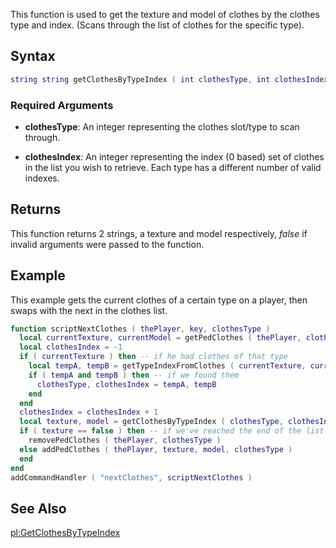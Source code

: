 This function is used to get the texture and model of clothes by the clothes type and index. (Scans through the list of clothes for the specific type).

Syntax
------

``` lua
string string getClothesByTypeIndex ( int clothesType, int clothesIndex )
```

### Required Arguments

-   **clothesType**: An integer representing the clothes slot/type to scan through.

-   **clothesIndex**: An integer representing the index (0 based) set of clothes in the list you wish to retrieve. Each type has a different number of valid indexes.

Returns
-------

This function returns 2 strings, a texture and model respectively, *false* if invalid arguments were passed to the function.

Example
-------

This example gets the current clothes of a certain type on a player, then swaps with the next in the clothes list.

``` lua
function scriptNextClothes ( thePlayer, key, clothesType )
  local currentTexture, currentModel = getPedClothes ( thePlayer, clothesType ) -- get the current clothes on this slot
  local clothesIndex = -1
  if ( currentTexture ) then -- if he had clothes of that type
    local tempA, tempB = getTypeIndexFromClothes ( currentTexture, currentModel ) -- get the type and index for these clothes, so we can increase it to get the next set in the list
    if ( tempA and tempB ) then -- if we found them
      clothesType, clothesIndex = tempA, tempB
    end
  end
  clothesIndex = clothesIndex + 1
  local texture, model = getClothesByTypeIndex ( clothesType, clothesIndex ) -- get the new texture and model
  if ( texture == false ) then -- if we've reached the end of the list
    removePedClothes ( thePlayer, clothesType )
  else addPedClothes ( thePlayer, texture, model, clothesType )
  end
end
addCommandHandler ( "nextClothes", scriptNextClothes )
```

See Also
--------

[pl:GetClothesByTypeIndex](/docs/pl:GetClothesByTypeIndex.md "wikilink")
